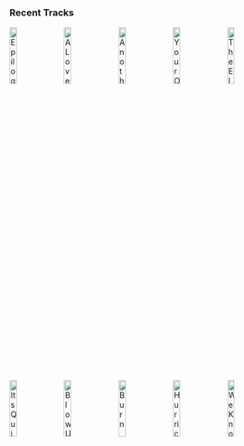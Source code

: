### Recent Tracks
[<img src='https://lastfm.freetls.fastly.net/i/u/300x300/93abb8f8430d1ec2d9dd136660a8c636.png' width='16%' height='16%' alt='Epilogue'>](https://www.last.fm/music/justin%2bhurwitz/_/epilogue)&nbsp;&nbsp;&nbsp;&nbsp;[<img src='https://lastfm.freetls.fastly.net/i/u/300x300/98ff38558bd60c0a71967ab5940a5f27.png' width='16%' height='16%' alt='A Lovely Night'>](https://www.last.fm/music/ryan%2bgosling/_/a%2blovely%2bnight)&nbsp;&nbsp;&nbsp;&nbsp;[<img src='https://lastfm.freetls.fastly.net/i/u/300x300/93abb8f8430d1ec2d9dd136660a8c636.png' width='16%' height='16%' alt='Another Day of Sun'>](https://www.last.fm/music/la%2bla%2bland%2bcast/_/another%2bday%2bof%2bsun)&nbsp;&nbsp;&nbsp;&nbsp;[<img src='https://lastfm.freetls.fastly.net/i/u/300x300/4cf77b14210f9932461cd2a0421f66a8.png' width='16%' height='16%' alt='Your Obedient Servant'>](https://www.last.fm/music/leslie%2bodom%2bjr./_/your%2bobedient%2bservant)&nbsp;&nbsp;&nbsp;&nbsp;[<img src='https://lastfm.freetls.fastly.net/i/u/300x300/4cf77b14210f9932461cd2a0421f66a8.png' width='16%' height='16%' alt='The Election of 1800'>](https://www.last.fm/music/daveed%2bdiggs/_/the%2belection%2bof%2b1800)&nbsp;&nbsp;&nbsp;&nbsp;<br>[<img src='https://lastfm.freetls.fastly.net/i/u/300x300/4cf77b14210f9932461cd2a0421f66a8.png' width='16%' height='16%' alt='Its Quiet Uptown'>](https://www.last.fm/music/ren%25c3%25a9e%2belise%2bgoldsberry/_/it%2527s%2bquiet%2buptown)&nbsp;&nbsp;&nbsp;&nbsp;[<img src='https://lastfm.freetls.fastly.net/i/u/300x300/4cf77b14210f9932461cd2a0421f66a8.png' width='16%' height='16%' alt='Blow Us All Away'>](https://www.last.fm/music/anthony%2bramos/_/blow%2bus%2ball%2baway)&nbsp;&nbsp;&nbsp;&nbsp;[<img src='https://lastfm.freetls.fastly.net/i/u/300x300/4cf77b14210f9932461cd2a0421f66a8.png' width='16%' height='16%' alt='Burn'>](https://www.last.fm/music/phillipa%2bsoo/_/burn)&nbsp;&nbsp;&nbsp;&nbsp;[<img src='https://lastfm.freetls.fastly.net/i/u/300x300/3a45f08c32702b682d944b15bad8e0d9.png' width='16%' height='16%' alt='Hurricane'>](https://www.last.fm/music/lin-manuel%2bmiranda/_/hurricane)&nbsp;&nbsp;&nbsp;&nbsp;[<img src='https://lastfm.freetls.fastly.net/i/u/300x300/3a45f08c32702b682d944b15bad8e0d9.png' width='16%' height='16%' alt='We Know'>](https://www.last.fm/music/lin-manuel%2bmiranda/_/we%2bknow)&nbsp;&nbsp;&nbsp;&nbsp;<br>